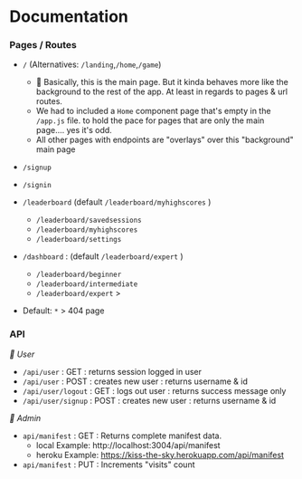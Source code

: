 # Documentation

### Pages / Routes

* `/` (Alternatives: `/landing`,`/home`,`/game`)
  * 🌅 Basically, this is the main page. But it kinda behaves more like the background to the rest of the app. At least in regards to pages & url routes.  
  * We had to included a `Home` component page that's empty in the `/app.js` file. to hold the pace for pages that are only the main page.... yes it's odd.
  * All other pages with endpoints are "overlays" over this "background" main page

* `/signup`

* `/signin`

* `/leaderboard` (default `/leaderboard/myhighscores` )
  * `/leaderboard/savedsessions`
  * `/leaderboard/myhighscores`
  * `/leaderboard/settings`

* `/dashboard` : (default `/leaderboard/expert` )
  * `/leaderboard/beginner`
  * `/leaderboard/intermediate`
  * `/leaderboard/expert` >

* Default: `*` > 404 page

### API

*👥 User*

* `/api/user` : GET : returns session logged in user
* `/api/user` : POST : creates new user : returns username & id
* `/api/user/logout` : GET : logs out user : returns success message only
* `/api/user/signup` : POST : creates new user : returns username & id

*🧮 Admin*

* `api/manifest` : GET : Returns complete manifest data.
  * local Example: http://localhost:3004/api/manifest
  * heroku Example: https://kiss-the-sky.herokuapp.com/api/manifest
* `api/manifest` : PUT : Increments "visits" count
